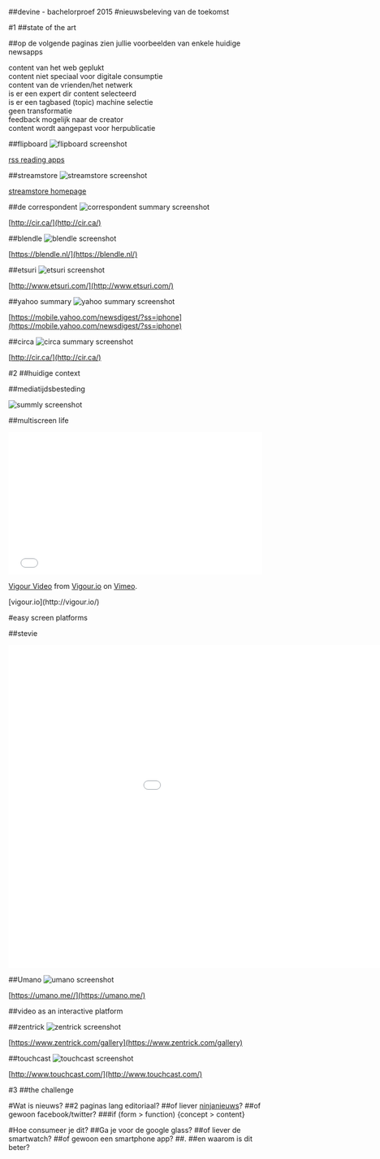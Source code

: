 ##devine - bachelorproef 2015
#nieuwsbeleving van de toekomst



#1
##state of the art


##op de volgende paginas zien jullie voorbeelden van enkele huidige newsapps
<div class='legende'>
	<div class="level1">
		<div class='scraped'></div>content van het web geplukt
		<div class='paper'></div>content niet speciaal voor digitale consumptie
		<div class='social'></div>content van de vrienden/het netwerk
	</div>
	<div class="level2">
		<div class='curated'></div>is er een expert dir content selecteerd
		<div class='topic'></div>is er een tagbased (topic) machine selectie
	</div>
	<div class="level3">
		<div class='static'></div>geen transformatie
		<div class='interactive'></div>feedback mogelijk naar de creator
		<div class='transform'></div>content wordt aangepast voor herpublicatie
	</div>
</div>


##flipboard
![flipboard screenshot](assets/img/flipboard.jpg)

[rss reading apps](https://www.google.be/search?q=flipboard+screenshot&safe=off&es_sm=91&tbm=isch&tbo=u&source=univ&sa=X&ei=tSFrVIHjG9XsaNW0gZAK&ved=0CCMQsAQ&biw=1676&bih=956#safe=off&tbm=isch&q=flipboard+pulse+feedly+google+currents&imgdii=_)
<div class='tags'><div class='scraped'></div><div class='curated'></div><div class='static'></div></div>


##streamstore
![streamstore screenshot](assets/img/streamstore.png)

[streamstore homepage](http://www.iminds.be/nl/projecten/2014/04/17/stream-store)
<div class='tags'><div class='paper'></div><div class='curated'></div><div class='static'></div></div>


##de correspondent
![correspondent summary screenshot](assets/img/correspondent.png)

[http://cir.ca/](http://cir.ca/)
<div class='tags'><div class='social'></div><div class='curated'></div><div class='interactive'></div></div>


##blendle
![blendle screenshot](assets/img/blendle.png)

[https://blendle.nl/](https://blendle.nl/)
<div class='tags'><div class='paper'></div><div class='curated'></div><div class='static'></div></div>


##etsuri
![etsuri screenshot](assets/img/etsuri.jpg)

[http://www.etsuri.com/](http://www.etsuri.com/)
<div class='tags'><div class='social'></div><div class='topic'></div><div class='interactive'></div></div>


##yahoo summary
![yahoo summary screenshot](assets/img/yahoo-summary.gif)

[https://mobile.yahoo.com/newsdigest/?ss=iphone](https://mobile.yahoo.com/newsdigest/?ss=iphone)
<div class='tags'><div class='scraped'></div><div class='topic'></div><div class='transform'></div></div>


##circa
![circa summary screenshot](assets/img/circa.png)

[http://cir.ca/](http://cir.ca/)
<div class='tags'><div class='social'></div><div class='topic'></div><div class='transform'></div></div>



#2
##huidige context


##mediatijdsbesteding

![summly screenshot](assets/img/mediabesteding.png)


##multiscreen life
<iframe src="//player.vimeo.com/video/73286935" width="500" height="281" frameborder="0" webkitallowfullscreen mozallowfullscreen allowfullscreen></iframe> <p><a href="http://vimeo.com/73286935">Vigour Video</a> from <a href="http://vimeo.com/user18517960">Vigour.io</a> on <a href="https://vimeo.com">Vimeo</a>.</p>
[vigour.io](http://vigour.io/)



#easy screen platforms


##stevie
<iframe width="1131" height="636" src="//www.mystevie.com/mystevietv" frameborder="0" allowfullscreen></iframe>


##Umano
![umano screenshot](assets/img/umano.jpg)

[https://umano.me//](https://umano.me/)


##video as an interactive platform


##zentrick
![zentrick screenshot](assets/img/zentrick.png)

[https://www.zentrick.com/gallery](https://www.zentrick.com/gallery)


##touchcast
![touchcast screenshot](assets/img/touchcast.png)

[http://www.touchcast.com/](http://www.touchcast.com/)


#3
##the challenge


#Wat is nieuws?
##2 paginas lang editoriaal?
##of liever [ninjanieuws](http://instagram.com/ninjanieuws?modal=true)?
##of gewoon facebook/twitter?
###if (form > function) {concept > content}


#Hoe consumeer je dit?
##Ga je voor de google glass?
##of liever de smartwatch?
##of gewoon een smartphone app?
##.
##en waarom is dit beter?

